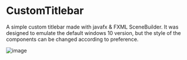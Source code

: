 # CustomTitlebar

A simple custom titlebar made with javafx & FXML SceneBuilder. It was designed to emulate the default windows 10 version, but the style of the components can be changed according to preference.


![image](https://user-images.githubusercontent.com/97356175/224546030-5679d03e-9f8f-4a5c-bab5-0847fd11fdd3.png)

